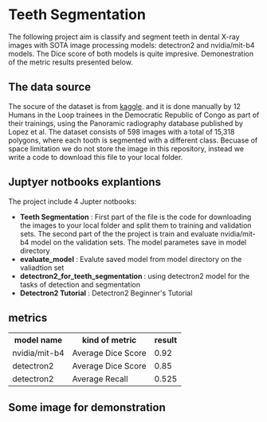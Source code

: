 <h1> Teeth Segmentation</h1>

The following project aim is classify and segment teeth in dental X-ray images
with SOTA image processing models: detectron2 and nvidia/mit-b4 models.
The Dice score of both models is quite impresive. Demonestration
of the metric results presented below. 

<h2> The data source </h2>

The socure of the dataset is from [kaggle](https://www.kaggle.com/datasets/humansintheloop/teeth-segmentation-on-dental-x-ray-images).
and it is done manually by 12 Humans in the Loop trainees in the Democratic Republic of Congo as part of their trainings, 
using the Panoramic radiography database published by Lopez et al.
The dataset consists of 598 images with a total of 15,318 polygons, where each tooth is segmented with a different class.
Becuase of space limitation we do not store the image in this repository, instead we write a code to download this file to your local folder.

<h2> Juptyer notbooks explantions </h2>

The project include 4 Jupter notbooks:
<ul>
  <li> <b>Teeth Segmentation</b> : First part of the file is the code for downloading the images to your local folder and split them to training and validation sets.
    The second part of the the project is train and evaluate nvidia/mit-b4 model on the validation sets. The model parametes save in model directory </li>
  <li> <b> evaluate_model</b> : Evalute saved model from model directory on the valiadtion set </li>
  <li> <b> detectron2_for_teeth_segmentation </b>: using detectron2 model for the tasks of detection and segmentation </li> 
  <li> <b> Detectron2 Tutorial</b> : Detectron2 Beginner's Tutorial </li>
</ul>

<h2> metrics </h2>

<table>
  <tr>
  <th> model name </th>
  <th> kind of metric </th>
  <th> result</th></tr>
  <tr>
    <td> nvidia/mit-b4 </td>
    <td> Average Dice Score </td>
    <td> 0.92 </td></tr>
  <tr>
    <td> detectron2 </td>
    <td> Average Dice Score </td>
    <td> 0.85 </td></tr>  
  <td> detectron2 </td>
    <td> Average Recall </td>
    <td> 0.525 </td></tr> 
</table>
<h2> Some image for demonstration </h2>
